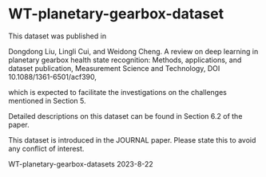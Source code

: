 # WT-planetary-gearbox-dataset
This dataset was published in 

Dongdong Liu, Lingli Cui, and Weidong Cheng. A review on deep learning in planetary gearbox
health state recognition: Methods, applications, and dataset publication, Measurement Science and Technology,
DOI 10.1088/1361-6501/acf390, 

which is expected to facilitate the investigations on the challenges mentioned in Section 5.

Detailed descriptions on this dataset can be found in Section 6.2 of the paper.

This dataset is introduced in the JOURNAL paper. Please state this to avoid any conflict of interest.

WT-planetary-gearbox-datasets
2023-8-22
